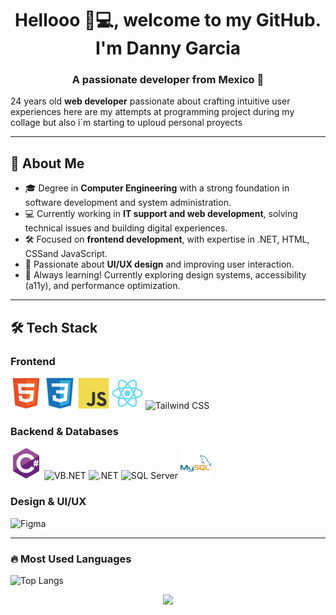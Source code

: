 <h1 align="center"> Hellooo 👋💻, welcome to my GitHub. I'm Danny Garcia </h1>
<h3 align="center">A passionate developer from Mexico 🌮 </h3>

24 years old **web developer** passionate about crafting intuitive user experiences here are my attempts at programming project during my collage but also i´m starting to uploud personal proyects

---

## 🚀 About Me  

- 🎓 Degree in **Computer Engineering** with a strong foundation in software development and system administration.
- 💻 Currently working in **IT support and web development**, solving technical issues and building digital experiences.
- 🛠️ Focused on **frontend development**, with expertise in .NET, HTML, CSSand JavaScript.
- 🎨 Passionate about **UI/UX design** and improving user interaction.
- 📖 Always learning! Currently exploring design systems, accessibility (a11y), and performance optimization.

---

## 🛠️ Tech Stack  

### **Frontend**  
<p align="left">
  <img width="50" height="50" src="https://raw.githubusercontent.com/devicons/devicon/master/icons/html5/html5-original.svg" alt="HTML"/> 
  <img width="50" height="50" src="https://raw.githubusercontent.com/devicons/devicon/master/icons/css3/css3-original.svg" alt="CSS"/> 
  <img width="50" height="50" src="https://raw.githubusercontent.com/devicons/devicon/master/icons/javascript/javascript-original.svg" alt="JavaScript"/> 
  <img width="50" height="50" src="https://raw.githubusercontent.com/devicons/devicon/master/icons/react/react-original.svg" alt="React"/> 
  <img width="50" height="50" src="https://www.vectorlogo.zone/logos/tailwindcss/tailwindcss-icon.svg" alt="Tailwind CSS"/> 
</p>

### **Backend & Databases**  
<p align="left">
  <img width="50" height="50" src="https://raw.githubusercontent.com/devicons/devicon/master/icons/csharp/csharp-original.svg" alt="C#"/> 
  <img width="50" height="50" src="https://upload.wikimedia.org/wikipedia/commons/4/40/VB.NET_Logo.svg" alt="VB.NET"/> 
  <img width="50" height="50" src="https://img.icons8.com/color/48/net-framework.png" alt=".NET"/>
  <img width="50" height="50" src="https://www.svgrepo.com/show/303229/microsoft-sql-server-logo.svg" alt="SQL Server"/>  
  <img width="50" height="50" src="https://raw.githubusercontent.com/devicons/devicon/master/icons/mysql/mysql-original-wordmark.svg" alt="MySQL"/>  
</p>

### **Design & UI/UX**  
<p align="left">
  <img width="50" height="50" src="https://www.vectorlogo.zone/logos/figma/figma-icon.svg" alt="Figma"/>  
</p>

---

### 🔥 Most Used Languages  

![Top Langs](https://github-readme-stats.vercel.app/api/top-langs/?username=DanyGa&langs_count=8&layout=compact&theme=radical&card_width=400)  


<p align="center">
  <img src="https://github.com/user-attachments/assets/3f0bf589-c4a2-430c-a391-ba9714aca8cd" width="400" />
</p>



